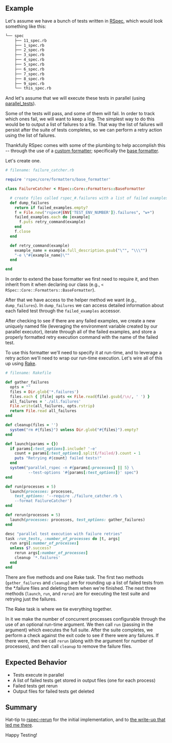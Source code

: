 ## Example

Let's assume we have a bunch of tests written in [RSpec](http://rspec.info/), which would look something like this:

```sh
└── spec
    ├── 11_spec.rb
    ├── 1_spec.rb
    ├── 2_spec.rb
    ├── 3_spec.rb
    ├── 4_spec.rb
    ├── 5_spec.rb
    ├── 6_spec.rb
    ├── 7_spec.rb
    ├── 8_spec.rb
    ├── 9_spec.rb
    └── this_spec.rb
```

And let's assume that we will execute these tests in parallel (using [parallel_tests](https://github.com/grosser/parallel_tests)).

Some of the tests will pass, and some of them will fail. In order to track which ones fail, we will want to keep a 
log. The simplest way to do this would be to output a list of failures to a file. That way the list of failures will 
persist after the suite of tests completes, so we can perform a retry action using the list of failures.

Thankfully RSpec comes with some of the plumbing to help accomplish this -- through the use of a 
[custom formatter](https://github.com/dchelimsky/rspec/wiki/Custom-Formatters); specifically the [base formatter](http://rubydoc.info/gems/rspec-core/2.6.4/RSpec/Core/Formatters/BaseFormatter).

Let's create one.

```ruby
# filename: failure_catcher.rb

require 'rspec/core/formatters/base_formatter'

class FailureCatcher < RSpec::Core::Formatters::BaseFormatter

  # create files called rspec_#.failures with a list of failed examples
  def dump_failures
    return if failed_examples.empty?
    f = File.new("rspec#{ENV['TEST_ENV_NUMBER']}.failures", "w+")
    failed_examples.each do |example|
      f.puts retry_command(example)
    end
    f.close
  end

  def retry_command(example)
    example_name = example.full_description.gsub("\"", "\\\"")
    "-e \"#{example_name}\""
  end

end
```

In order to extend the base formatter we first need to require it, and then inherit from it when declaring our 
class (e.g., `< RSpec::Core::Formatters::BaseFormatter`).

After that we have access to the helper method we want (e.g., `dump_failures`). In `dump_failures` we can access 
detailed information about each failed test through the `failed_examples` accessor.

After checking to see if there are any failed examples, we create a new uniquely named file (leveraging the 
environment variable created by our parallel executor), iterate through all of the failed examples, and store a 
properly formatted retry execution command with the name of the failed test.

To use this formatter we'll need to specify it at run-time, and to leverage a retry action we'll need to wrap our 
run-time execution. Let's wire all of this up using [Rake](https://github.com/jimweirich/rake).

```ruby
# filename: Rakefile

def gather_failures
  opts = ""
  files = Dir.glob('*.failures')
  files.each { |file| opts << File.read(file).gsub(/\n/, ' ') }
  all_failures = './all.failures'
  File.write(all_failures, opts.rstrip)
  return File.read all_failures
end

def cleanup(files = '')
  system("rm #{files}") unless Dir.glob("#{files}").empty?
end

def launch(params = {})
  if params[:test_options].include? '-e'
    count = params[:test_options].split(/failed/).count - 1
    puts "Retrying #{count} failed tests!"
  end
  system("parallel_rspec -n #{params[:processes] || 5} \
          --test-options '#{params[:test_options]}' spec")
end

def run(processes = 5)
  launch(processes: processes,
    test_options: '--require ./failure_catcher.rb \
    --format FailureCatcher')
end

def rerun(processes = 5)
  launch(processes: processes, test_options: gather_failures)
end

desc "parallel test execution with failure retries"
task :run_tests, :number_of_processes do |t, args|
  run args[:number_of_processes]
  unless $?.success?
    rerun args[:number_of_processes]
    cleanup '*.failures'
  end
end
```

There are five methods and one Rake task. The first two methods (`gather_failures` and `cleanup`) are for rounding 
up a list of failed tests from the *.failure files and deleting them when we're finished. The next three methods 
(`launch`, `run`, and `rerun`) are for executing the test suite and retrying just the failures.

The Rake task is where we tie everything together.

In it we make the number of concurrent processes configurable through the use of an optional run-time argument. 
We then call `run` (passing in the argument) which executes the full suite. After the suite completes, 
we perform a check against the exit code to see if there were any failures. If there were, then we call 
`rerun` (along with the argument for number of processes),  and then call `cleanup` to remove the failure files.


## Expected Behavior

+ Tests execute in parallel
+ A list of failed tests get stored in output files (one for each process)
+ Failed tests get rerun
+ Output files for failed tests get deleted

## Summary

Hat-tip to [rspec-rerun](https://github.com/dblock/rspec-rerun) for the initial implementation, and to [the write-up that led me there](http://artsy.github.io/blog/2012/05/15/how-to-organize-over-3000-rspec-specs-and-retry-test-failures/).

Happy Testing!

